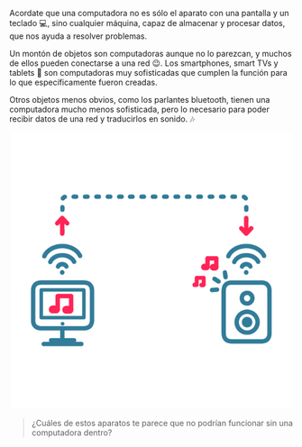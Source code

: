 Acordate que una computadora no es sólo el aparato con una pantalla y un teclado :computer:, sino cualquier máquina, capaz de almacenar y procesar datos, que nos ayuda a resolver problemas.

Un montón de objetos son computadoras aunque no lo parezcan, y muchos de ellos pueden conectarse a una red :wink:. 
Los smartphones, smart TVs y tablets :iphone: son computadoras muy sofisticadas que cumplen la función para lo que específicamente fueron creadas.

Otros objetos menos obvios, como los parlantes bluetooth, tienen una computadora mucho menos sofisticada, pero lo necesario para poder recibir datos de una red y traducirlos en sonido. :notes:

<center>
<img src="https://raw.githubusercontent.com/MumukiProject/mumuki-guia-text-redes-e-internet/master/images/ej3-01_1524148241286.png" alt="ej3-01_1524148241286.png" width="500px" height="auto"></center>

> ¿Cuáles de estos aparatos te parece que no podrían funcionar sin una computadora dentro? 
